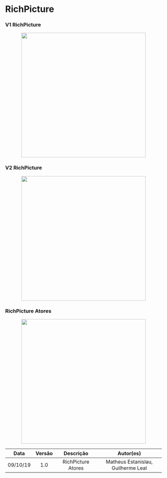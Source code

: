 # RichPicture

### V1 RichPicture

<p align="center">  
          <img width="400px"  src="https://github.com/Requisitos2-2019/Waze/blob/master/docs/img/rich1.jpg?raw=true">   
</p>

### V2 RichPicture

<p align="center">  
          <img width="400px"  src="https://github.com/Requisitos2-2019/Waze/blob/master/docs/img/richv2.jpg?raw=true">   
</p>

### RichPicture Atores

<p align="center">  
          <img width="400px"  src="https://github.com/Requisitos2-2019/Waze/blob/master/docs/img/RP_Atores.png?raw=true">



</p>

|   Data   | Versão |           Descrição           |             Autor(es)              |
|:--------:|:------:|:-----------------------------:|:----------------------------------:|
| 09/10/19 |  1.0   |    RichPicture Atores    |       Matheus Estanislau, Guilherme Leal|